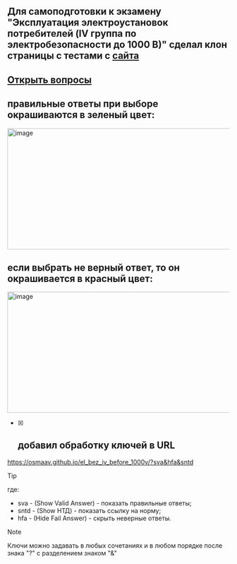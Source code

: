## Для самоподготовки к экзамену "Эксплуатация электроустановок потребителей (IV группа по электробезопасности до 1000 В)" сделал клон страницы с тестами с [сайта](https://prombez24.com/tests/210/)

## [Открыть вопросы](https://osmaav.github.io/el_bez_iv_before_1000v/) 

## правильные ответы при выборе окрашиваются в зеленый цвет:

<img width="1528" height="274" alt="image" src="https://github.com/user-attachments/assets/3d40f755-65a4-453f-b341-6cee9d670fb7" />

## если выбрать не верный ответ, то он окрашивается в красный цвет:

<img width="1528" height="274" alt="image" src="https://github.com/user-attachments/assets/1f34360a-c2c0-49ea-bfbb-a6c4da68eba8" />

- [x] ## добавил обработку ключей в URL
https://osmaav.github.io/el_bez_iv_before_1000v/?sva&hfa&sntd

> [!TIP]
> где:
> - sva - (Show Valid Answer) - показать правильные ответы;<br/>
> - sntd - (Show НТД) - показать ссылку на норму;<br/>
> - hfa - (Hide Fail Answer) - скрыть неверные ответы.<br/>

> [!NOTE]
> Ключи можно задавать в любых сочетаниях и в любом порядке после знака "?" с разделением знаком "&"
